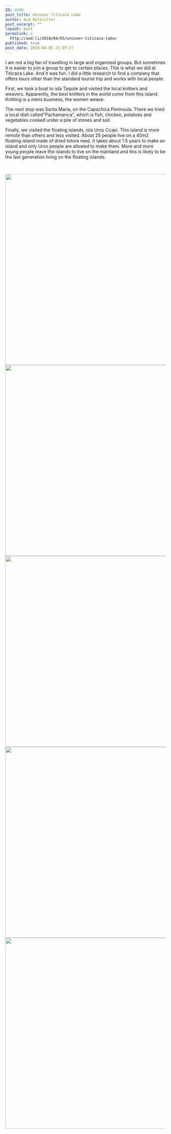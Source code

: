 ```yaml
---
ID: 4195
post_title: Uncover Titicaca Lake
author: Aud Halbritter
post_excerpt: ""
layout: post
permalink: >
  http://aud.li/2018/04/05/uncover-titicaca-lake/
published: true
post_date: 2018-04-05 21:07:27
---
```

I am not a big fan of travelling in large and organized groups. But sometimes it is easier to join a group to get to certain places. This is what we did at Titicaca Lake. And it was fun. I did a little research to find a company that offers tours other than the standard tourist trip and works with local people.

First, we took a boat to isla Taquile and visited the local knitters and weavers. Apparently, the best knitters in the world come from this island. Knitting is a mens business, the women weave.

The next stop was Santa Maria, on the Capachica Peninsula. There we tried a local dish called"Pachamanca", which is fish, chicken, potatoes and vegetables cooked under a pile of stones and soil.

Finally, we visited the floating islands, isla Uros Ccapi. This island is more remote than others and less visited. About 25 people live on a 40m2 floating island made of dried totora reed. It takes about 1.5 years to make an island and only Uros people are allowed to make them. More and more young people leave the islands to live on the mainland and this is likely to be the last generation living on the floating islands.

&nbsp;

<a href="http://aud.li/wp-content/uploads/2018/04/MG_9960.jpg"><img class="alignnone size-large wp-image-4197" src="http://aud.li/wp-content/uploads/2018/04/MG_9960-1024x683.jpg" alt="" width="900" height="600" /></a> <a href="http://aud.li/wp-content/uploads/2018/04/MG_9962.jpg"><img class="alignnone size-large wp-image-4198" src="http://aud.li/wp-content/uploads/2018/04/MG_9962-1024x683.jpg" alt="" width="900" height="600" /></a> <a href="http://aud.li/wp-content/uploads/2018/04/MG_9964.jpg"><img class="alignnone size-large wp-image-4199" src="http://aud.li/wp-content/uploads/2018/04/MG_9964-1024x683.jpg" alt="" width="900" height="600" /></a> <a href="http://aud.li/wp-content/uploads/2018/04/MG_9966.jpg"><img class="alignnone size-large wp-image-4200" src="http://aud.li/wp-content/uploads/2018/04/MG_9966-1024x683.jpg" alt="" width="900" height="600" /></a> <a href="http://aud.li/wp-content/uploads/2018/04/MG_9967.jpg"><img class="alignnone size-large wp-image-4201" src="http://aud.li/wp-content/uploads/2018/04/MG_9967-1024x683.jpg" alt="" width="900" height="600" /></a>